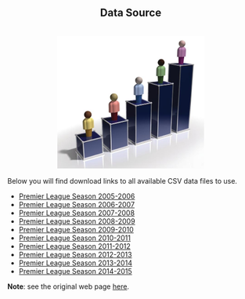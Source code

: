 

<center><h2>Data Source</h2></center>

<br>

<center><img src="30996_IMPORTANCE.jpg" alt="logo" width="300"></center>

Below you will find download links to all available CSV data files to use.

- [Premier League Season 2005-2006](http://www.football-data.co.uk/mmz4281/0506/E0.csv)
- [Premier League Season 2006-2007](http://www.football-data.co.uk/mmz4281/0607/E0.csv)
- [Premier League Season 2007-2008](http://www.football-data.co.uk/mmz4281/0708/E0.csv)
- [Premier League Season 2008-2009](http://www.football-data.co.uk/mmz4281/0809/E0.csv)
- [Premier League Season 2009-2010](http://www.football-data.co.uk/mmz4281/0910/E0.csv)
- [Premier League Season 2010-2011](http://www.football-data.co.uk/mmz4281/1011/E0.csv)
- [Premier League Season 2011-2012](http://www.football-data.co.uk/mmz4281/1112/E0.csv)
- [Premier League Season 2012-2013](http://www.football-data.co.uk/mmz4281/1213/E0.csv)
- [Premier League Season 2013-2014](http://www.football-data.co.uk/mmz4281/1314/E0.csv)
- [Premier League Season 2014-2015](http://www.football-data.co.uk/mmz4281/1415/E0.csv)

**Note**: see the original web page [here](http://www.football-data.co.uk/englandm.php).

<br>
